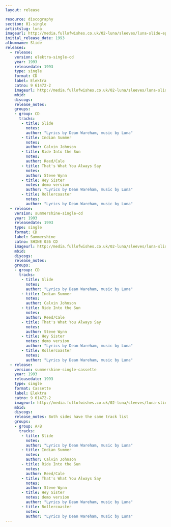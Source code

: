 ```yaml
---
layout: release

resource: discography
section: 01-single
artistslug: luna
imageurl: http://media.fullofwishes.co.uk/02-luna/sleeves/luna-slide-ep.jpg
initial_release_date: 1993
albumname: Slide
releases:
  - release: 
    version: elektra-single-cd
    year: 1993
    releasedate: 1993
    type: single
    format: CD
    label: Elektra
    catno: 9 61472-2
    imageurl: http://media.fullofwishes.co.uk/02-luna/sleeves/luna-slide-ep.jpg
    mbid: 
    discogs: 
    release_notes: 
    groups:
    - group: CD
      tracks:
       - title: Slide
         notes: 
         author: "Lyrics by Dean Wareham, music by Luna"
       - title: Indian Summer
         notes: 
         author: Calvin Johnson
       - title: Ride Into the Sun
         notes: 
         author: Reed/Cale
       - title: That's What You Always Say
         notes: 
         author: Steve Wynn
       - title: Hey Sister
         notes: demo version
         author: "Lyrics by Dean Wareham, music by Luna"
       - title: Rollercoaster
         notes: 
         author: "Lyrics by Dean Wareham, music by Luna"
  - release: 
    version: summershine-single-cd
    year: 1993
    releasedate: 1993
    type: single
    format: CD
    label: Summershine
    catno: SHINE 036 CD
    imageurl: http://media.fullofwishes.co.uk/02-luna/sleeves/luna-slide-ep.jpg
    mbid: 
    discogs: 
    release_notes: 
    groups:
    - group: CD
      tracks:
       - title: Slide
         notes: 
         author: "Lyrics by Dean Wareham, music by Luna"
       - title: Indian Summer
         notes: 
         author: Calvin Johnson
       - title: Ride Into the Sun
         notes: 
         author: Reed/Cale
       - title: That's What You Always Say
         notes: 
         author: Steve Wynn
       - title: Hey Sister
         notes: demo version
         author: "Lyrics by Dean Wareham, music by Luna"
       - title: Rollercoaster
         notes: 
         author: "Lyrics by Dean Wareham, music by Luna"
  - release: 
    version: summershine-single-cassette
    year: 1993
    releasedate: 1993
    type: single
    format: Cassette
    label: Elektra
    catno: 9 61472-2
    imageurl: http://media.fullofwishes.co.uk/02-luna/sleeves/luna-slide-ep.jpg
    mbid: 
    discogs: 
    release_notes: Both sides have the same track list
    groups:
    - group: A/B
      tracks:
       - title: Slide
         notes: 
         author: "Lyrics by Dean Wareham, music by Luna"
       - title: Indian Summer
         notes: 
         author: Calvin Johnson
       - title: Ride Into the Sun
         notes: 
         author: Reed/Cale
       - title: That's What You Always Say
         notes: 
         author: Steve Wynn
       - title: Hey Sister
         notes: demo version
         author: "Lyrics by Dean Wareham, music by Luna"
       - title: Rollercoaster
         notes: 
         author: "Lyrics by Dean Wareham, music by Luna"
---
```

